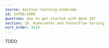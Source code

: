 ```yaml
---
course: machine-learning-zoomcamp
id: 14766c1080
question: How to get started with Week 10?
section: 10. Kubernetes and TensorFlow Serving
sort_order: 3410
---
```


TODO

